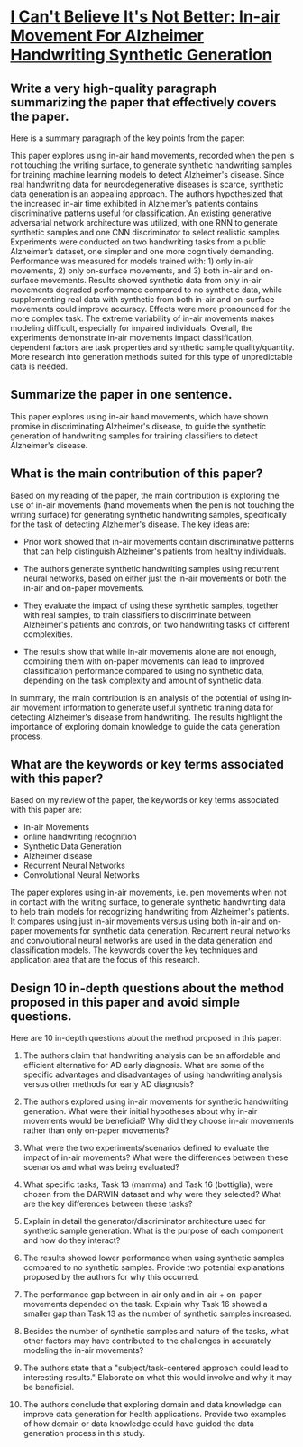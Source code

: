 # [I Can't Believe It's Not Better: In-air Movement For Alzheimer   Handwriting Synthetic Generation](https://arxiv.org/abs/2312.05086)

## Write a very high-quality paragraph summarizing the paper that effectively covers the paper.

 Here is a summary paragraph of the key points from the paper:

This paper explores using in-air hand movements, recorded when the pen is not touching the writing surface, to generate synthetic handwriting samples for training machine learning models to detect Alzheimer's disease. Since real handwriting data for neurodegenerative diseases is scarce, synthetic data generation is an appealing approach. The authors hypothesized that the increased in-air time exhibited in Alzheimer's patients contains discriminative patterns useful for classification. An existing generative adversarial network architecture was utilized, with one RNN to generate synthetic samples and one CNN discriminator to select realistic samples. Experiments were conducted on two handwriting tasks from a public Alzheimer’s dataset, one simpler and one more cognitively demanding. Performance was measured for models trained with: 1) only in-air movements, 2) only on-surface movements, and 3) both in-air and on-surface movements. Results showed synthetic data from only in-air movements degraded performance compared to no synthetic data, while supplementing real data with synthetic from both in-air and on-surface movements could improve accuracy. Effects were more pronounced for the more complex task. The extreme variability of in-air movements makes modeling difficult, especially for impaired individuals. Overall, the experiments demonstrate in-air movements impact classification, dependent factors are task properties and synthetic sample quality/quantity. More research into generation methods suited for this type of unpredictable data is needed.


## Summarize the paper in one sentence.

 This paper explores using in-air hand movements, which have shown promise in discriminating Alzheimer's disease, to guide the synthetic generation of handwriting samples for training classifiers to detect Alzheimer's disease.


## What is the main contribution of this paper?

 Based on my reading of the paper, the main contribution is exploring the use of in-air movements (hand movements when the pen is not touching the writing surface) for generating synthetic handwriting samples, specifically for the task of detecting Alzheimer's disease. The key ideas are:

- Prior work showed that in-air movements contain discriminative patterns that can help distinguish Alzheimer's patients from healthy individuals. 

- The authors generate synthetic handwriting samples using recurrent neural networks, based on either just the in-air movements or both the in-air and on-paper movements.

- They evaluate the impact of using these synthetic samples, together with real samples, to train classifiers to discriminate between Alzheimer's patients and controls, on two handwriting tasks of different complexities.

- The results show that while in-air movements alone are not enough, combining them with on-paper movements can lead to improved classification performance compared to using no synthetic data, depending on the task complexity and amount of synthetic data.

In summary, the main contribution is an analysis of the potential of using in-air movement information to generate useful synthetic training data for detecting Alzheimer's disease from handwriting. The results highlight the importance of exploring domain knowledge to guide the data generation process.


## What are the keywords or key terms associated with this paper?

 Based on my review of the paper, the keywords or key terms associated with this paper are:

- In-air Movements
- online handwriting recognition
- Synthetic Data Generation
- Alzheimer disease  
- Recurrent Neural Networks
- Convolutional Neural Networks

The paper explores using in-air movements, i.e. pen movements when not in contact with the writing surface, to generate synthetic handwriting data to help train models for recognizing handwriting from Alzheimer's patients. It compares using just in-air movements versus using both in-air and on-paper movements for synthetic data generation. Recurrent neural networks and convolutional neural networks are used in the data generation and classification models. The keywords cover the key techniques and application area that are the focus of this research.


## Design 10 in-depth questions about the method proposed in this paper and avoid simple questions.

 Here are 10 in-depth questions about the method proposed in this paper:

1. The authors claim that handwriting analysis can be an affordable and efficient alternative for AD early diagnosis. What are some of the specific advantages and disadvantages of using handwriting analysis versus other methods for early AD diagnosis?

2. The authors explored using in-air movements for synthetic handwriting generation. What were their initial hypotheses about why in-air movements would be beneficial? Why did they choose in-air movements rather than only on-paper movements? 

3. What were the two experiments/scenarios defined to evaluate the impact of in-air movements? What were the differences between these scenarios and what was being evaluated?

4. What specific tasks, Task 13 (mamma) and Task 16 (bottiglia), were chosen from the DARWIN dataset and why were they selected? What are the key differences between these tasks?  

5. Explain in detail the generator/discriminator architecture used for synthetic sample generation. What is the purpose of each component and how do they interact?

6. The results showed lower performance when using synthetic samples compared to no synthetic samples. Provide two potential explanations proposed by the authors for why this occurred.  

7. The performance gap between in-air only and in-air + on-paper movements depended on the task. Explain why Task 16 showed a smaller gap than Task 13 as the number of synthetic samples increased.

8. Besides the number of synthetic samples and nature of the tasks, what other factors may have contributed to the challenges in accurately modeling the in-air movements?

9. The authors state that a "subject/task-centered approach could lead to interesting results." Elaborate on what this would involve and why it may be beneficial.  

10. The authors conclude that exploring domain and data knowledge can improve data generation for health applications. Provide two examples of how domain or data knowledge could have guided the data generation process in this study.
